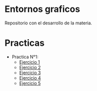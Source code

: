 # Entornos graficos
Repositorio con el desarrollo de la materia.

# Practicas

* Practica N°1:
  * [Ejercicio 1](https://drive.google.com/file/d/1iZlWl96jVPObEBVrllmy8fHrJFTsUIiy/view?usp=drive_link)
  * [Ejercicio 2](https://drive.google.com/file/d/1ULWLwlm0k-wY4BAU_QMj1itiN2lfVz2y/view?usp=drive_link)
  * [Ejercicio 3]()
  * [Ejercicio 4](https://github.com/FelipeBentancour/EntornosGraficos/blob/main/Practica1_HTML/ejercicio4.html)
  * [Ejercicio 5]()






